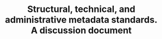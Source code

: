 ---
layout: report
pub_date: 2000-12-01
title: "Structural, technical, and administrative metadata standards. A discussion document"
authors: 
    - McDonough, Jerome
redirect_to: https://old.diglib.org/standards/stamdframe.htm
org: DLF
seo:
  type: Report
description: ""
---